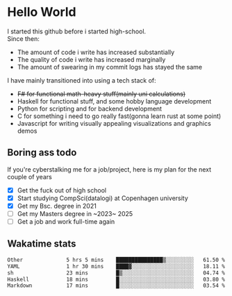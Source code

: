 # Hello World

I started this github before i started high-school.  
Since then:
- The amount of code i write has increased substantially
- The quality of code i write has increased marginally
- The amount of swearing in my commit logs has stayed the same

I have mainly transitioned into using a tech stack of:
- ~~F# for functional math-heavy stuff(mainly uni calculations)~~
- Haskell for functional stuff, and some hobby language development
- Python for scripting and for backend development
- C for something i need to go really fast(gonna learn rust at some point)
- Javascript for writing visually appealing visualizations and graphics demos

## Boring ass todo
If you're cyberstalking me for a job/project, here is my plan for the next couple of years
- [x] Get the fuck out of high school
- [x] Start studying CompSci(datalogi) at Copenhagen university
- [x] Get my Bsc. degree in 2021
- [ ] Get my Masters degree in ~2023~ 2025
- [ ] Get a job and work full-time again

## Wakatime stats
<!--START_SECTION:waka-->

```txt
Other              5 hrs 5 mins    ███████████████▒░░░░░░░░░   61.50 %
YAML               1 hr 30 mins    ████▓░░░░░░░░░░░░░░░░░░░░   18.11 %
sh                 23 mins         █▒░░░░░░░░░░░░░░░░░░░░░░░   04.74 %
Haskell            18 mins         █░░░░░░░░░░░░░░░░░░░░░░░░   03.80 %
Markdown           17 mins         █░░░░░░░░░░░░░░░░░░░░░░░░   03.54 %
```

<!--END_SECTION:waka-->

